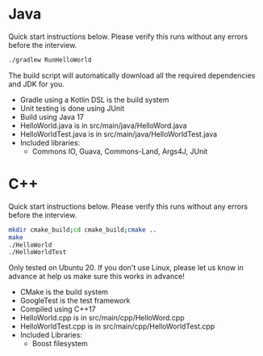 # Java

Quick start instructions below. Please verify this runs without any errors before the interview.
```bash
./gradlew RunHelloWorld
```
The build script will automatically download all the required dependencies and JDK for you.

* Gradle using a Kotlin DSL is the build system
* Unit testing is done using JUnit
* Build using Java 17
* HelloWorld.java is in src/main/java/HelloWord.java
* HelloWorldTest.java is in src/main/java/HelloWorldTest.java
* Included libraries:
  * Commons IO, Guava, Commons-Land, Args4J, JUnit

# C++

Quick start instructions below. Please verify this runs without any errors before the interview.

```bash
mkdir cmake_build;cd cmake_build;cmake ..
make
./HelloWorld
./HelloWorldTest
```
Only tested on Ubuntu 20. If you don't use Linux, please let us know in advance at help us make sure this works in advance!

* CMake is the build system
* GoogleTest is the test framework
* Compiled using C++17
* HelloWorld.cpp is in src/main/cpp/HelloWord.cpp
* HelloWorldTest.cpp is in src/main/cpp/HelloWorldTest.cpp
* Included Libraries:
  * Boost filesystem
